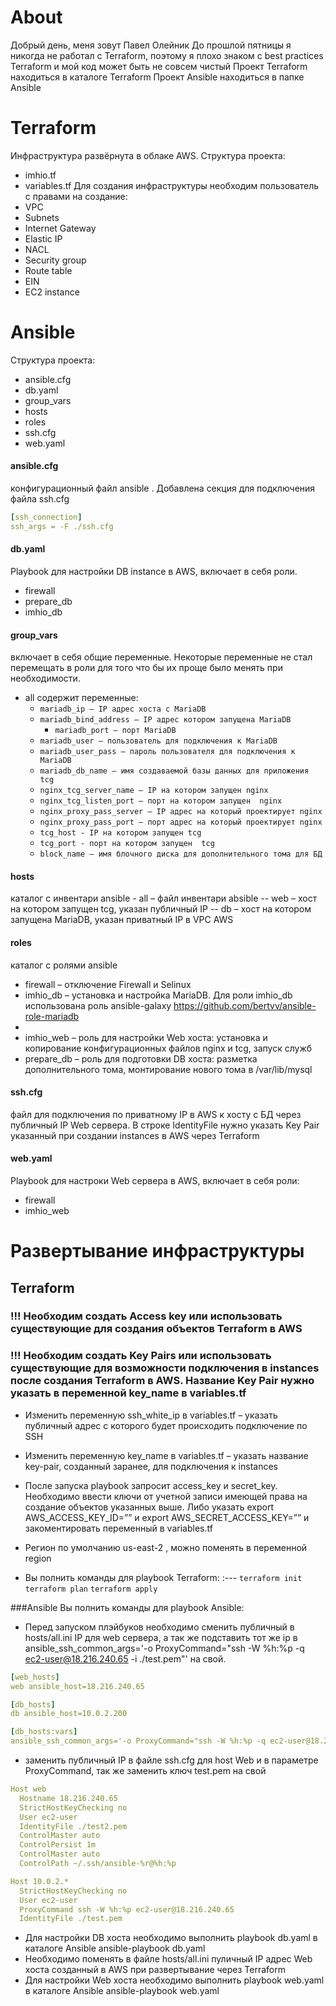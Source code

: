 # About
Добрый день, меня зовут Павел Олейник
До прошлой пятницы я никогда не работал с Terraform, поэтому я плохо знаком с best practices Terraform и мой код может быть не совсем чистый
Проект Terraform находиться в каталоге Terraform
Проект Ansible находиться в папке Ansible

# Terraform
Инфраструктура развёрнута в облаке AWS. 
Структура проекта:
-	imhio.tf
-	variables.tf
Для создания инфраструктуры необходим пользователь с правами на создание:
- VPC
- Subnets
- Internet Gateway
- Elastic IP
- NACL
- Security group
- Route table
- EIN
- EC2 instance


# Ansible
Структура проекта:
-	ansible.cfg
-	db.yaml
-	group_vars 
-	hosts 
-	roles
-	ssh.cfg
-	web.yaml 

#### ansible.cfg
конфигурационный файл ansible . Добавлена секция для подключения файла ssh.cfg
```Yaml
[ssh_connection]
ssh_args = -F ./ssh.cfg
```
#### db.yaml
Playbook для настройки DB instance в AWS, включает в себя роли.
- firewall 
- prepare_db
- imhio_db
#### group_vars
включает в себя общие переменные. Некоторые переменные не стал перемещать в роли для того что бы их проще было менять при необходимости.
- all содержит переменные:
	- `mariadb_ip – IP адрес хоста с MariaDB` 
	- `mariadb_bind_address – IP адрес котором запущена MariaDB`
        - `mariadb_port – порт MariaDB`
	- `mariadb_user – пользователь для подключения к MariaDB`
	- `mariadb_user_pass – пароль пользователя для подключения к MariaDB`
	- `mariadb_db_name – имя создаваемой базы данных для приложения tcg` 
	- `nginx_tcg_server_name – IP на котором запущен nginx`
	- `nginx_tcg_listen_port – порт на котором запущен  nginx`
	- `nginx_proxy_pass_server – IP адрес на который проектирует nginx`
	- `nginx_proxy_pass_port – порт адрес на который проектирует nginx`
	- `tcg_host - IP на котором запущен tcg`
	- `tcg_port - порт на котором запущен  tcg`
	- `block_name – имя блочного диска для дополнительного тома для БД`
#### hosts
каталог с инвентари ansible
        - all – файл инвентари absible
           -- web – хост на котором запущен tcg, указан публичный IP
           -- db – хост на котором запущена MariaDB, указан приватный IP в VPC AWS
#### roles
каталог с ролями ansible
-	firewall – отключение Firewall и Selinux
-	imhio_db – установка и настройка MariaDB. Для роли imhio_db использована роль ansible-galaxy https://github.com/bertvv/ansible-role-mariadb
-	
-	imhio_web – роль для настройки  Web хоста: установка и копирование конфигурационных файлов nginx и tcg, запуск служб
-	prepare_db – роль для подготовки DB хоста: разметка дополнительного тома, монтирование нового тома в /var/lib/mysql

#### ssh.cfg
файл для подключения по приватному IP в AWS к хосту c БД через публичный IP Web сервера. В строке IdentityFile нужно указать Key Pair указанный при создании instances в AWS через Terraform

#### web.yaml
Playbook для настроки Web сервера в AWS, включает в себя роли: 
-	firewall
-	imhio_web

# Развертывание инфраструктуры

## Terraform

### !!! Необходим создать Access key или использовать существующие для создания объектов Terraform в AWS
### !!! Необходим создать Key Pairs или использовать существующие для возможности подключения в instances после создания Terraform в AWS. Название Key Pair нужно указать в  переменной key_name в variables.tf


- Изменить переменную ssh_white_ip в variables.tf – указать публичный адрес с которого будет происходить подключение по SSH
- Изменить переменную key_name в variables.tf – указать название key-pair, созданный заранее, для подключения к instances 
- После запуска playbook запросит access_key и secret_key. Необходимо ввести ключи от учетной записи имеющей права на создание объектов указанных выше. Либо указать export AWS_ACCESS_KEY_ID=”” и export AWS_SECRET_ACCESS_KEY=”” и закоментировать переменный в variables.tf

- Регион по умолчанию us-east-2 , можно поменять в переменной region
- Вы полнить команды для playbook Terraform:
  :--- 
  `terraform init` 
  `terraform plan`
  `terraform apply`
  
###Ansible
Вы полнить команды для playbook Ansible:
- Перед запуском плэйбуков необходимо сменить публичный в hosts/all.ini IP для web сервера, а так же подставить тот же ip в ansible_ssh_common_args='-o ProxyCommand="ssh -W %h:%p -q ec2-user@18.216.240.65 -i ./test.pem"' на свой.
```Yaml
[web_hosts]
web ansible_host=18.216.240.65

[db_hosts]
db ansible_host=10.0.2.200

[db_hosts:vars]
ansible_ssh_common_args='-o ProxyCommand="ssh -W %h:%p -q ec2-user@18.216.240.65 -i ./test.pem"'
```
- заменить публичный IP в файле ssh.cfg для host Web и в параметре ProxyCommand, так же заменить ключ test.pem на свой
```Yaml
Host web
  Hostname 18.216.240.65
  StrictHostKeyChecking no
  User ec2-user
  IdentityFile ./test2.pem
  ControlMaster auto
  ControlPersist 1m
  ControlMaster auto
  ControlPath ~/.ssh/ansible-%r@%h:%p

Host 10.0.2.*
  StrictHostKeyChecking no
  User ec2-user
  ProxyCommand ssh -W %h:%p ec2-user@18.216.240.65
  IdentityFile ./test.pem
 ``` 

- Для настройки DB хоста необходимо выполнить playbook db.yaml в каталоге Ansible ansible-playbook db.yaml
- Необходимо поменять в файле hosts/all.ini пуличный IP адрес Web хоста созданный в AWS при развертывание через Terraform 
- Для настройки Web хоста необходимо выполнить playbook web.yaml в каталоге Ansible ansible-playbook web.yaml

